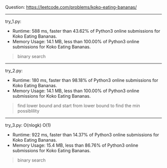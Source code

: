 Question: https://leetcode.com/problems/koko-eating-bananas/

---

try_1.py:
* Runtime: 588 ms, faster than 43.62% of Python3 online submissions for Koko Eating Bananas.
* Memory Usage: 14.1 MB, less than 100.00% of Python3 online submissions for Koko Eating Bananas.

> binary search

---

try_2.py:
* Runtime: 180 ms, faster than 98.18% of Python3 online submissions for Koko Eating Bananas.
* Memory Usage: 14.1 MB, less than 100.00% of Python3 online submissions for Koko Eating Bananas.

> find lower bound and start from lower bound to find the min possiblility

---

try_3.py: O(nlogk) O(1)

* Runtime: 922 ms, faster than 14.37% of Python3 online submissions for Koko Eating Bananas.
* Memory Usage: 15.4 MB, less than 86.76% of Python3 online submissions for Koko Eating Bananas.

> binary search
